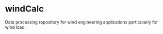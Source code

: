 # windCalc
 Data processing repository for wind engineering applications particularly for wind load.
